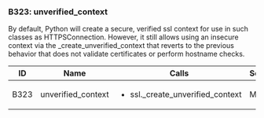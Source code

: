 ### B323: unverified\_context

By default, Python will create a secure, verified ssl context for use in
such classes as HTTPSConnection. However, it still allows using an
insecure context via the \_create\_unverified\_context that reverts to
the previous behavior that does not validate certificates or perform
hostname checks.

<table>
<colgroup>
<col style="width: 8%" />
<col style="width: 28%" />
<col style="width: 49%" />
<col style="width: 15%" />
</colgroup>
<thead>
<tr class="header">
<th>ID</th>
<th>Name</th>
<th>Calls</th>
<th>Severity</th>
</tr>
</thead>
<tbody>
<tr class="odd">
<td>B323</td>
<td>unverified_context</td>
<td><ul>
<li>ssl._create_unverified_context</li>
</ul></td>
<td>Medium</td>
</tr>
</tbody>
</table>
